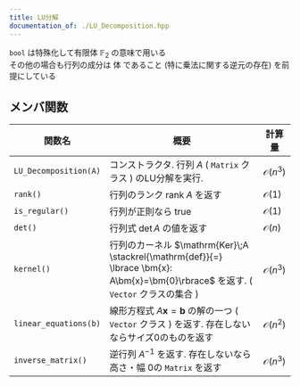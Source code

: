 ```yaml
---
title: LU分解
documentation_of: ./LU_Decomposition.hpp
---
```

`bool` は特殊化して有限体 $\mathbb{F}_2$ の意味で用いる \
その他の場合も行列の成分は 体 であること (特に乗法に関する逆元の存在) を前提にしている


## メンバ関数

| 関数名                | 概要                                                                                                                                | 計算量             |
| --------------------- | ----------------------------------------------------------------------------------------------------------------------------------- | ------------------ |
| `LU_Decomposition(A)` | コンストラクタ. 行列 $A$ ( `Matrix` クラス ) のLU分解を実行.                                                                        | $\mathcal{O}(n^3)$ |
| `rank()`              | 行列のランク $\mathrm{rank}\; A$ を返す                                                                                             | $\mathcal{O}(1)$   |
| `is_regular()`        | 行列が正則なら true                                                                                                                 | $\mathcal{O}(1)$   |
| `det()`               | 行列式 $\det A$ の値を返す                                                                                                          | $\mathcal{O}(n)$   |
| `kernel()`            | 行列のカーネル $\mathrm{Ker}\;A \stackrel{\mathrm{def}}{=} \lbrace \bm{x}: A\bm{x}=\bm{0}\rbrace$ を返す. ( `Vector` クラスの集合 ) | $\mathcal{O}(n^3)$ |
| `linear_equations(b)` | 線形方程式 $A\bm{x}=\bm{b}$ の解の一つ ( `Vector` クラス ) を返す. 存在しないならサイズ0のものを返す                                | $\mathcal{O}(n^2)$ |
| `inverse_matrix()`    | 逆行列 $A^{-1}$ を返す. 存在しないなら高さ・幅 0の `Matrix` を返す                                                                  | $\mathcal{O}(n^3)$ |
